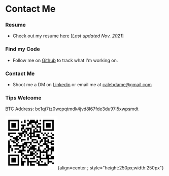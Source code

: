 # Contact Me

### Resume

* Check out my resume [here](/assets/CalebDameCV11.29.21.pdf) [*Last updated Nov. 2021*]

### Find my Code

* Follow me on [Github](https://www.github.com/calebdame) to track what I'm working on.

### Contact Me

* Shoot me a DM on [Linkedin](https:/www.linkedin.com/in/caleb-dame) or email me at calebdame@gmail.com

### Tips Welcome

BTC Address: bc1qt7tz0wcpqtmdk4jvd8l67fde3du97l5xwpsmdt

![Screenshot](/assets/btc_address.PNG){align=center ; style="height:250px;width:250px"}